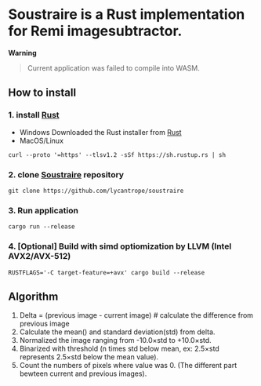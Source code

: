 # Soustraire is a Rust implementation for Remi imagesubtractor.
**Warning** 
> Current application was failed to compile into WASM.
## How to install
### 1. install [Rust](https://www.rust-lang.org/ja/tools/install)
- Windows
Downloaded the Rust installer from [Rust](https://www.rust-lang.org/ja/tools/install)
- MacOS/Linux
```shell
curl --proto '=https' --tlsv1.2 -sSf https://sh.rustup.rs | sh
```
### 2. clone [Soustraire](https://github.com/lycantrope/soustraire) repository

```shell
git clone https://github.com/lycantrope/soustraire
```
### 3. Run application
```shell
cargo run --release
```

### 4. [Optional] Build with simd optiomization by LLVM (Intel AVX2/AVX-512)
```shell
RUSTFLAGS='-C target-feature=+avx' cargo build --release
```

###
## Algorithm

1. Delta = (previous image - current image) # calculate the difference from previous image 
2. Calculate the mean() and standard deviation(std) from delta.
4. Normalized the image ranging from -10.0×std to +10.0×std.
5. Binarized with threshold (n times std below mean, ex: 2.5×std represents 2.5×std below the mean value).
6. Count the numbers of pixels where value was 0. (The different part bewteen current and previous images).
